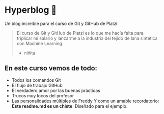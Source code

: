 # Hyperblog 💚
Un blog increíble para el curso de Git y GitHub de Platzi
>El curso de Git y GitHub de Platzi es lo que me hacía falta para triplicar mi salario y lanzarme a la industria del tejido de lana sintética con Machine Learning
> - niñita

## En este curso vemos de todo:
* Todos los comandos Git
* El flujo de trabajo GitHub
* El verdadero amor por las buenas prácticas
* Trucos muy locos del profesor
* Las personalidades múltiples de Freddy
Y como un amable recordatorio: **Este readme.md es un chiste**. Diseñado para el ejemplo.
